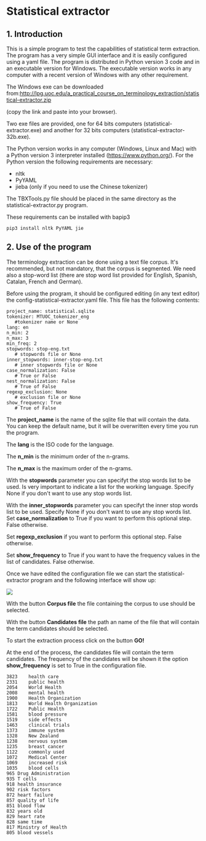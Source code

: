 # Statistical extractor

## 1. Introduction

This is a simple program to test the capabilities of statistical term extraction. The program has a very simple GUI interface and it is easily configured using a yaml file. The program is distributed in Python version 3 code and in an executable version for Windows. The executable version works in any computer with a recent version of Windows with any other requirement. 

The Windows exe can be downloaded from:http://lpg.uoc.edu/a_practical_course_on_terminology_extraction/statistical-extractor.zip

(copy the link and paste into your browser).

Two exe files are provided, one for 64 bits computers (statistical-extractor.exe) and another for 32 bits computers (statistical-extractor-32b.exe).

The Python version works in any computer (Windows, Linux and Mac) with a Python version 3 interpreter installed (https://www.python.org/). For the Python version the following requirements are necessary:

* nltk
* PyYAML
* jieba (only if you need to use the Chinese tokenizer)

The TBXTools.py file should be placed in the same directory as the statistical-extractor.py program.

These requirements can be installed with bapip3

```pip3 install nltk PyYAML jie```

## 2. Use of the program

The terminology extraction can be done using a text file corpus. It's recommended, but not mandatory, that the corpus is segmented. We need also a stop-word list (there are stop word list provided for English, Spanish, Catalan, French and German).

Before using the program, it should be configured editing (in any text editor) the config-statistical-extractor.yaml file. This file has the following contents:

```
project_name: statistical.sqlite
tokenizer: MTUOC_tokenizer_eng
   #tokenizer name or None
lang: en
n_min: 2
n_max: 3
min_freq: 2
stopwords: stop-eng.txt
   # stopwords file or None
inner_stopwords: inner-stop-eng.txt
   # inner stopwords file or None
case_normalization: False
   # True or False
nest_normalization: False
   # True of False
regexp_exclusion: None
   # exclusion file or None
show_frequency: True
   # True of False
```

The **project_name** is the name of the sqlite file that will contain the data. You can keep the default name, but it will be overwritten every time you run the program. 

The **lang** is the ISO code for the language. 

The **n_min** is the minimum order of the n-grams.

The **n_max** is the maximum order of the n-grams.

With the **stopwords** parameter you can specifyt the stop words list to be used. Is very important to indicate a list for the working language. Specify None if you don't want to use any stop words list.

With the **inner_stopwords** parameter you can specifyt the inner stop words list to be used. Specify None if you don't want to use any stop words list.
Set **case_normalization** to True if you want to perform this optional step. False otherwise.

Set **regexp_exclusion** if you want to perform this optional step. False otherwise.

Set **show_frequency** to True if you want to have the frequency values in the list of candidates. False otherwise.

Once we have edited the configuration file we can start the statistical-extractor program and the following interface will show up:

![](https://github.com/aoliverg/a_practical_course_on_terminology_extraction/blob/main/statistical_extractor/statistical_extractor_GUI_interface.PNG)

With the button **Corpus file** the file containing the corpus to use should be selected.

With the button **Candidates file** the path an name of the file that will contain the term candidates should be selected.

To start the extraction process click on the button **GO!**

At the end of the process, the candidates file will contain the term candidates. The frequency of the candidates will be shown it the option **show_frequency** is set to True in the configuration file.

```
3823	health care
2331	public health
2054	World Health
2008	mental health
1900	Health Organization
1813	World Health Organization
1722	Public Health
1581	blood pressure
1519	side effects
1463	clinical trials
1373	immune system
1328	New Zealand
1238	nervous system
1235	breast cancer
1122	commonly used
1072	Medical Center
1069	increased risk
1035	blood cells
965	Drug Administration
935	T cells
918	health insurance
902	risk factors
872	heart failure
857	quality of life
851	blood flow
832	years old
829	heart rate
828	same time
817	Ministry of Health
805	blood vessels
```
